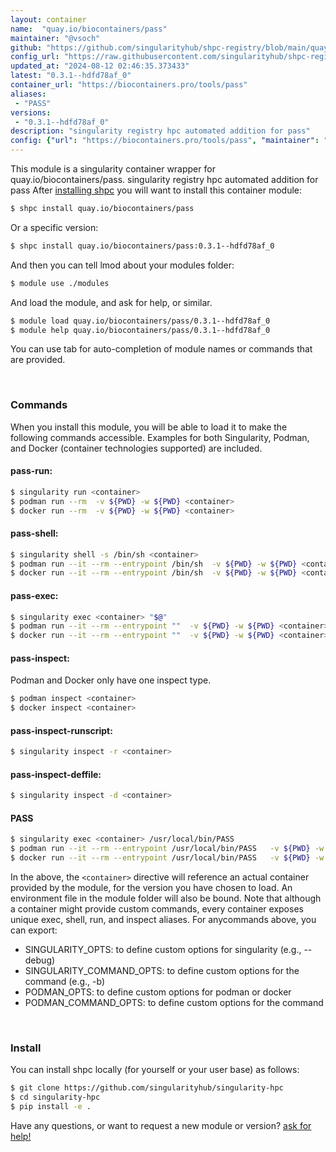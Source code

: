 ```yaml
---
layout: container
name:  "quay.io/biocontainers/pass"
maintainer: "@vsoch"
github: "https://github.com/singularityhub/shpc-registry/blob/main/quay.io/biocontainers/pass/container.yaml"
config_url: "https://raw.githubusercontent.com/singularityhub/shpc-registry/main/quay.io/biocontainers/pass/container.yaml"
updated_at: "2024-08-12 02:46:35.373433"
latest: "0.3.1--hdfd78af_0"
container_url: "https://biocontainers.pro/tools/pass"
aliases:
 - "PASS"
versions:
 - "0.3.1--hdfd78af_0"
description: "singularity registry hpc automated addition for pass"
config: {"url": "https://biocontainers.pro/tools/pass", "maintainer": "@vsoch", "description": "singularity registry hpc automated addition for pass", "latest": {"0.3.1--hdfd78af_0": "sha256:82d62fc6ba980bde99b9da43d7ad298edcca74204462b967d885b0f7bdc9c260"}, "tags": {"0.3.1--hdfd78af_0": "sha256:82d62fc6ba980bde99b9da43d7ad298edcca74204462b967d885b0f7bdc9c260"}, "docker": "quay.io/biocontainers/pass", "aliases": {"PASS": "/usr/local/bin/PASS"}}
---
```


This module is a singularity container wrapper for quay.io/biocontainers/pass.
singularity registry hpc automated addition for pass
After [installing shpc](#install) you will want to install this container module:


```bash
$ shpc install quay.io/biocontainers/pass
```

Or a specific version:

```bash
$ shpc install quay.io/biocontainers/pass:0.3.1--hdfd78af_0
```

And then you can tell lmod about your modules folder:

```bash
$ module use ./modules
```

And load the module, and ask for help, or similar.

```bash
$ module load quay.io/biocontainers/pass/0.3.1--hdfd78af_0
$ module help quay.io/biocontainers/pass/0.3.1--hdfd78af_0
```

You can use tab for auto-completion of module names or commands that are provided.

<br>

### Commands

When you install this module, you will be able to load it to make the following commands accessible.
Examples for both Singularity, Podman, and Docker (container technologies supported) are included.

#### pass-run:

```bash
$ singularity run <container>
$ podman run --rm  -v ${PWD} -w ${PWD} <container>
$ docker run --rm  -v ${PWD} -w ${PWD} <container>
```

#### pass-shell:

```bash
$ singularity shell -s /bin/sh <container>
$ podman run --it --rm --entrypoint /bin/sh  -v ${PWD} -w ${PWD} <container>
$ docker run --it --rm --entrypoint /bin/sh  -v ${PWD} -w ${PWD} <container>
```

#### pass-exec:

```bash
$ singularity exec <container> "$@"
$ podman run --it --rm --entrypoint ""  -v ${PWD} -w ${PWD} <container> "$@"
$ docker run --it --rm --entrypoint ""  -v ${PWD} -w ${PWD} <container> "$@"
```

#### pass-inspect:

Podman and Docker only have one inspect type.

```bash
$ podman inspect <container>
$ docker inspect <container>
```

#### pass-inspect-runscript:

```bash
$ singularity inspect -r <container>
```

#### pass-inspect-deffile:

```bash
$ singularity inspect -d <container>
```


#### PASS

```bash
$ singularity exec <container> /usr/local/bin/PASS
$ podman run --it --rm --entrypoint /usr/local/bin/PASS   -v ${PWD} -w ${PWD} <container> -c " $@"
$ docker run --it --rm --entrypoint /usr/local/bin/PASS   -v ${PWD} -w ${PWD} <container> -c " $@"
```



In the above, the `<container>` directive will reference an actual container provided
by the module, for the version you have chosen to load. An environment file in the
module folder will also be bound. Note that although a container
might provide custom commands, every container exposes unique exec, shell, run, and
inspect aliases. For anycommands above, you can export:

 - SINGULARITY_OPTS: to define custom options for singularity (e.g., --debug)
 - SINGULARITY_COMMAND_OPTS: to define custom options for the command (e.g., -b)
 - PODMAN_OPTS: to define custom options for podman or docker
 - PODMAN_COMMAND_OPTS: to define custom options for the command

<br>

### Install

You can install shpc locally (for yourself or your user base) as follows:

```bash
$ git clone https://github.com/singularityhub/singularity-hpc
$ cd singularity-hpc
$ pip install -e .
```

Have any questions, or want to request a new module or version? [ask for help!](https://github.com/singularityhub/singularity-hpc/issues)